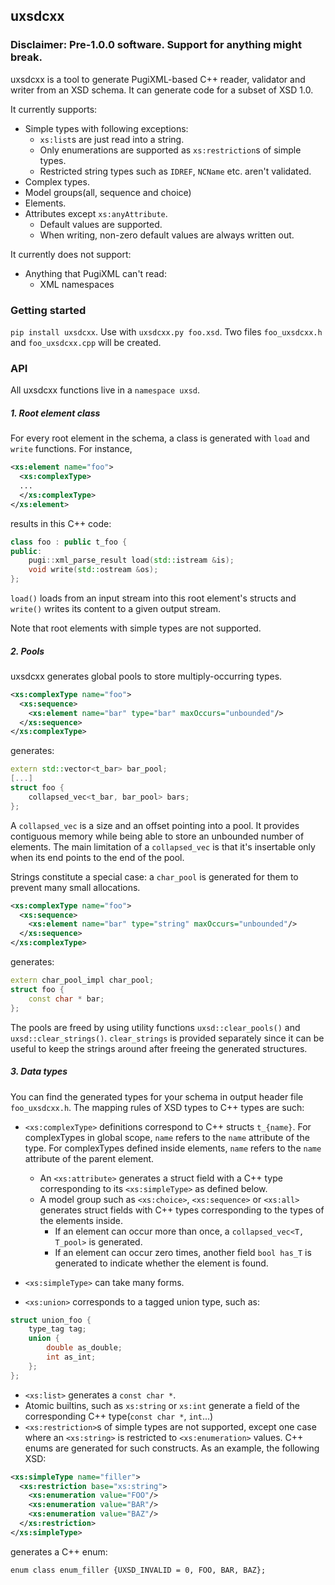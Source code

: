 ## uxsdcxx

### Disclaimer: Pre-1.0.0 software. Support for anything might break.

uxsdcxx is a tool to generate PugiXML-based C++ reader, validator and writer from an XSD schema. It can generate code for a subset of XSD 1.0.

It currently supports:

- Simple types with following exceptions:
	- `xs:list`s are just read into a string.
	- Only enumerations are supported as `xs:restriction`s of simple types.
	- Restricted string types such as `IDREF`, `NCName` etc. aren't validated.
- Complex types.
- Model groups(all, sequence and choice)
- Elements.
- Attributes except `xs:anyAttribute`.
	- Default values are supported.
	- When writing, non-zero default values are always written out.

It currently does not support:
- Anything that PugiXML can't read:
	- XML namespaces

### Getting started

`pip install uxsdcxx`. Use with `uxsdcxx.py foo.xsd`. Two files `foo_uxsdcxx.h` and `foo_uxsdcxx.cpp` will be created.

### API

All uxsdcxx functions live in a `namespace uxsd`.

##### 1. Root element class

For every root element in the schema, a class is generated with `load` and `write` functions. For instance,

```xml
<xs:element name="foo">
  <xs:complexType>
  ...
  </xs:complexType>
</xs:element>
```
results in this C++ code:
```c++
class foo : public t_foo {
public:
    pugi::xml_parse_result load(std::istream &is);
    void write(std::ostream &os);
};
```
`load()` loads from an input stream into this root element's structs and `write()` writes its content to a given output stream.

Note that root elements with simple types are not supported.

##### 2. Pools

uxsdcxx generates global pools to store multiply-occurring types.

```xml
<xs:complexType name="foo">
  <xs:sequence>
    <xs:element name="bar" type="bar" maxOccurs="unbounded"/>
  </xs:sequence>
</xs:complexType>
```
generates:
```c++
extern std::vector<t_bar> bar_pool;
[...]
struct foo {
    collapsed_vec<t_bar, bar_pool> bars;
};
```

A `collapsed_vec` is a size and an offset pointing into a pool. It provides contiguous memory while being able to store an unbounded number of elements. The main limitation of a `collapsed_vec` is that it's insertable only when its end points to the end of the pool.

Strings constitute a special case: a `char_pool` is generated for them to prevent many small allocations.

```xml
<xs:complexType name="foo">
  <xs:sequence>
    <xs:element name="bar" type="string" maxOccurs="unbounded"/>
  </xs:sequence>
</xs:complexType>
```
generates:
```c++
extern char_pool_impl char_pool;
struct foo {
    const char * bar;
};
```

The pools are freed by using utility functions `uxsd::clear_pools()` and `uxsd::clear_strings()`. `clear_strings` is provided separately since it can be useful to keep the strings around after freeing the generated structures.

##### 3. Data types

You can find the generated types for your schema in output header file `foo_uxsdcxx.h`. The mapping rules of XSD types to C++ types are such:

- `<xs:complexType>` definitions correspond to C++ structs `t_{name}`. For complexTypes in global scope, `name` refers to the `name` attribute of the type. For complexTypes defined inside elements, `name` refers to the `name` attribute of the parent element.
  - An `<xs:attribute>` generates a struct field with a C++ type corresponding to its `<xs:simpleType>` as defined below.
  - A model group such as `<xs:choice>`, `<xs:sequence>` or `<xs:all>` generates struct fields with C++ types corresponding to the types of the elements inside.
    - If an element can occur more than once, a `collapsed_vec<T, T_pool>` is generated.
    - If an element can occur zero times, another field `bool has_T` is generated to indicate whether the element is found.

- `<xs:simpleType>` can take many forms.
- `<xs:union>` corresponds to a tagged union type, such as:
```c++
struct union_foo {
    type_tag tag;
    union {
        double as_double;
        int as_int;
    };
};
```
- `<xs:list>` generates a `const char *`.
- Atomic builtins, such as `xs:string` or `xs:int` generate a field of the corresponding C++ type(`const char *`, `int`...)
- `<xs:restriction>`s of simple types are not supported, except one case where an `<xs:string>` is restricted to `<xs:enumeration>` values. C++ enums are generated for such constructs. As an example, the following XSD:
```xml
<xs:simpleType name="filler">
  <xs:restriction base="xs:string">
    <xs:enumeration value="FOO"/>
    <xs:enumeration value="BAR"/>
    <xs:enumeration value="BAZ"/>
  </xs:restriction>
</xs:simpleType>
```
generates a C++ enum:
```
enum class enum_filler {UXSD_INVALID = 0, FOO, BAR, BAZ};
```

